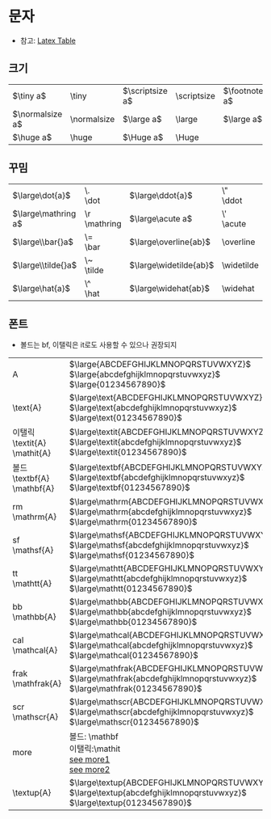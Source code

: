 # 문자
* 참고: [Latex Table](https://mirror.navercorp.com/CTAN/info/symbols/comprehensive/symbols-a4.pdf)
## 크기
|                 |             |                 |             |                   |               |            |        |
| :-------------- | :---------- | :-------------- | :---------- | :---------------- | :------------ | :--------- | :----- |
| $\tiny a$       | \tiny       | $\scriptsize a$ | \scriptsize | $\footnotesize a$ | \footnotesize | $\small a$ | \small |
| $\normalsize a$ | \normalsize | $\large a$      | \large      | $\large a$        | \large        | $\LARGE a$ | \LARGE |
| $\huge a$       | \huge       | $\Huge a$       | \Huge       |                   |               |            |        |
## 꾸밈
|                     |                  |                        |                 |                        |                 |                             |                 |
| :------------------ | :--------------- | :--------------------- | :-------------- | :--------------------- | :-------------- | :-------------------------- | :-------------- |
| $\large\dot{a}$     | \\\.<br/>\dot    | $\large\ddot{a}$       | \\\"<br/>\ddot  | $\large\dddot a$       | \dddot          | $\large\ddddot a$           | \ddddot         |
| $\large\mathring a$ | \r<br/>\mathring | $\large\acute a$       | \\\'<br/>\acute | $\large\grave a$       | \\\`<br/>\grave | $\large\H a$                | \H              |
| $\large\\bar{}a$    | \\\=<br/>\bar    | $\large\overline{ab}$  | \overline       | $\large\vec a$         | \vec            | $\large\overrightarrow{ab}$ | \overrightarrow |
| $\large\\tilde{}a$  | \\\~<br/>\tilde  | $\large\widetilde{ab}$ | \widetilde      | $\large\check a$       | \v<br/>\check   | $\large\breve a$            | \u<br/>\breve   |
| $\large\hat{a}$     | \\\^<br/>\hat    | $\large\widehat{ab}$   | \widehat        | $\large\overgroup{ab}$ | \overgroup      | $\large\underline{ab}$      | \underline      |
## 폰트
* 볼드는 bf, 이탤릭은 it로도 사용할 수 있으나 권장되지 <Glossary id="bf&it"/>

|                                       |                                                                                                                                                                                                    |
| :------------------------------------ | :------------------------------------------------------------------------------------------------------------------------------------------------------------------------------------------------- |
| A                                     | $\large{ABCDEFGHIJKLMNOPQRSTUVWXYZ}$ <br/> $\large{abcdefghijklmnopqrstuvwxyz}$ <br/> $\large{01234567890}$                                                                                        |
| \text\{A\}                            | $\large\text{ABCDEFGHIJKLMNOPQRSTUVWXYZ}$ <br/> $\large\text{abcdefghijklmnopqrstuvwxyz}$ <br/> $\large\text{01234567890}$                                                                         |
| 이탤릭<br/>\textit\{A\}<br/>\mathit\{A\} | $\large\textit{ABCDEFGHIJKLMNOPQRSTUVWXYZ}$ <br/> $\large\textit{abcdefghijklmnopqrstuvwxyz}$ <br/> $\large\textit{01234567890}$                                                                   |
| 볼드<br/>\textbf\{A\}<br/>\mathbf\{A\}  | $\large\textbf{ABCDEFGHIJKLMNOPQRSTUVWXYZ}$ <br/> $\large\textbf{abcdefghijklmnopqrstuvwxyz}$ <br/> $\large\textbf{01234567890}$                                                                   |
| rm<br/>\mathrm\{A\}                   | $\large\mathrm{ABCDEFGHIJKLMNOPQRSTUVWXYZ}$ <br/> $\large\mathrm{abcdefghijklmnopqrstuvwxyz}$ <br/> $\large\mathrm{01234567890}$                                                                   |
| sf<br/>\mathsf\{A\}                   | $\large\mathsf{ABCDEFGHIJKLMNOPQRSTUVWXYZ}$ <br/> $\large\mathsf{abcdefghijklmnopqrstuvwxyz}$ <br/> $\large\mathsf{01234567890}$                                                                   |
| tt<br/>\mathtt\{A\}                   | $\large\mathtt{ABCDEFGHIJKLMNOPQRSTUVWXYZ}$ <br/> $\large\mathtt{abcdefghijklmnopqrstuvwxyz}$ <br/> $\large\mathtt{01234567890}$                                                                   |
| bb<br/>\mathbb\{A\}                   | $\large\mathbb{ABCDEFGHIJKLMNOPQRSTUVWXYZ}$ <br/> $\large\mathbb{abcdefghijklmnopqrstuvwxyz}$ <br/> $\large\mathbb{01234567890}$                                                                   |
| cal<br/>\mathcal\{A\}                 | $\large\mathcal{ABCDEFGHIJKLMNOPQRSTUVWXYZ}$ <br/> $\large\mathcal{abcdefghijklmnopqrstuvwxyz}$ <br/> $\large\mathcal{01234567890}$                                                                |
| frak<br/>\mathfrak\{A\}               | $\large\mathfrak{ABCDEFGHIJKLMNOPQRSTUVWXYZ}$ <br/> $\large\mathfrak{abcdefghijklmnopqrstuvwxyz}$ <br/> $\large\mathfrak{01234567890}$                                                             |
| scr<br/>\mathscr\{A\}                 | $\large\mathscr{ABCDEFGHIJKLMNOPQRSTUVWXYZ}$ <br/> $\large\mathscr{abcdefghijklmnopqrstuvwxyz}$ <br/> $\large\mathscr{01234567890}$                                                                |
| more                                  | 볼드: \mathbf<br/>이탤릭:\mathit<br/>[see more1](https://tug.org/FontCatalogue/mathfonts.html) <br/>[see more2](https://mirror.navercorp.com/CTAN/macros/latex/contrib/mathalpha/doc/mathalpha-doc.pdf) |
| \textup\{A\}                          | $\large\textup{ABCDEFGHIJKLMNOPQRSTUVWXYZ}$ <br/> $\large\textup{abcdefghijklmnopqrstuvwxyz}$ <br/> $\large\textup{01234567890}$                                                                   |
